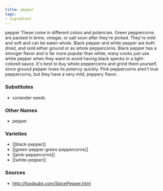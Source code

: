 ```yaml
---
title: pepper
tags:
- ingredient
---
```

pepper These come in different colors and potencies. Green peppercorns are packed in brine, vinegar, or salt soon after they're picked. They're mild and soft and can be eaten whole. Black pepper and white pepper are both dried, and sold either ground or as whole peppercorns. Black pepper has a stronger flavor and is far more popular than white; many cooks just use white pepper when they want to avoid having black specks in a light-colored sauce. It's best to buy whole peppercorns and grind them yourself, since ground pepper loses its potency quickly. Pink peppercorns aren't true peppercorns, but they have a very mild, peppery flavor.

### Substitutes
- coriander seeds

### Other Names
* pepper

### Varieties

* [[black-pepper]]
* [[green-pepper-green-peppercorns]]
* [[pink-peppercorns]]
* [[white-pepper]]

### Sources
* http://foodsubs.com/SpicePepper.html
